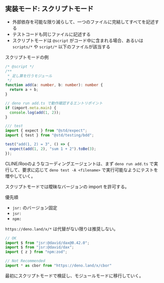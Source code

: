 ## 実装モード: スクリプトモード

- 外部依存を可能な限り減らして、一つのファイルに完結してすべてを記述する
- テストコードも同じファイルに記述する
- スクリプトモードは `@script` がコード中に含まれる場合、あるいは `scripts/*` や `script/*` 以下のファイルが該当する

スクリプトモードの例

```ts
/* @script */
/**
 * 足し算を行うモジュール
 */
function add(a: number, b: number): number {
  return a + b;
}

// deno run add.ts で動作確認するエントリポイント
if (import.meta.main) {
  console.log(add(1, 2));
}

/// test
import { expect } from "@std/expect";
import { test } from "@std/testing/bdd";

test("add(1, 2) = 3", () => {
  expect(add(1, 2), "sum 1 + 2").toBe(3);
});
```

CLINE/Rooのようなコーディングエージェントは、まず `deno run add.ts` で実行して、要求に応じて `deno test -A <filename>` で実行可能なようにテストを増やしていく。

スクリプトモードでは曖昧なバージョンの import を許可する。

優先順

- `jsr:` のバージョン固定
- `jsr:`
- `npm:`


`https://deno.land/x/*` は代替がない限りは推奨しない。


```ts
// OK
import $ from "jsr:@david/dax@0.42.0";
import $ from "jsr:@david/dax";
import { z } from "npm:zod";

// Not Recommended
import * as cbor from "https://deno.land/x/cbor"
```

最初にスクリプトモードで検証し、モジュールモードに移行していく。